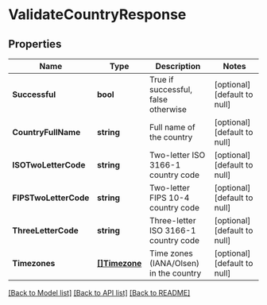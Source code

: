 # ValidateCountryResponse

## Properties
Name | Type | Description | Notes
------------ | ------------- | ------------- | -------------
**Successful** | **bool** | True if successful, false otherwise | [optional] [default to null]
**CountryFullName** | **string** | Full name of the country | [optional] [default to null]
**ISOTwoLetterCode** | **string** | Two-letter ISO 3166-1 country code | [optional] [default to null]
**FIPSTwoLetterCode** | **string** | Two-letter FIPS 10-4 country code | [optional] [default to null]
**ThreeLetterCode** | **string** | Three-letter ISO 3166-1 country code | [optional] [default to null]
**Timezones** | [**[]Timezone**](Timezone.md) | Time zones (IANA/Olsen) in the country | [optional] [default to null]

[[Back to Model list]](../README.md#documentation-for-models) [[Back to API list]](../README.md#documentation-for-api-endpoints) [[Back to README]](../README.md)


